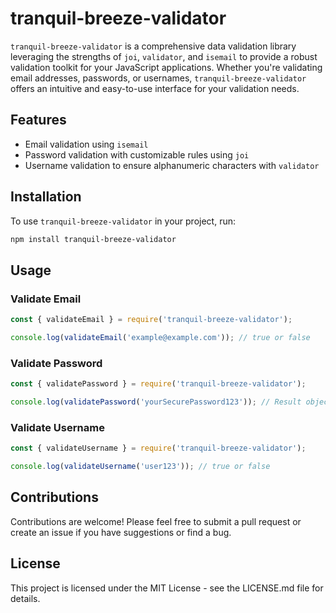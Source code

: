 # tranquil-breeze-validator

`tranquil-breeze-validator` is a comprehensive data validation library leveraging the strengths of `joi`, `validator`,
and `isemail` to provide a robust validation toolkit for your JavaScript applications. Whether you're validating email
addresses, passwords, or usernames, `tranquil-breeze-validator` offers an intuitive and easy-to-use interface for your
validation needs.

## Features

- Email validation using `isemail`
- Password validation with customizable rules using `joi`
- Username validation to ensure alphanumeric characters with `validator`

## Installation

To use `tranquil-breeze-validator` in your project, run:

```bash
npm install tranquil-breeze-validator
```

## Usage

### Validate Email

```javascript
const { validateEmail } = require('tranquil-breeze-validator');

console.log(validateEmail('example@example.com')); // true or false
```

### Validate Password

```javascript
const { validatePassword } = require('tranquil-breeze-validator');

console.log(validatePassword('yourSecurePassword123')); // Result object from Joi
```

### Validate Username

```javascript
const { validateUsername } = require('tranquil-breeze-validator');

console.log(validateUsername('user123')); // true or false
```

## Contributions

Contributions are welcome! Please feel free to submit a pull request or create an issue if you have suggestions or find
a bug.

## License

This project is licensed under the MIT License - see the LICENSE.md file for details.
